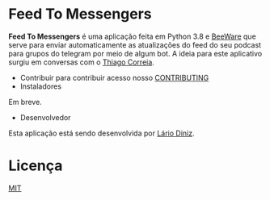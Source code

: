 Feed To Messengers
==========

**Feed To Messengers**  é uma aplicação feita em Python 3.8 e [BeeWare](https://beeware.org/) que serve para enviar automaticamente as atualizações do feed do seu podcast para grupos do telegram por meio de algum bot.
A ideia para este aplicativo surgiu em conversas com o [Thiago Correia](https://twitter.com/thiago_czz).

- Contribuir
  para contribuir acesso nosso [CONTRIBUTING](https://github.com/lariodiniz/feedToMessengers/blob/master/CONTRIBUTING.md)
- Instaladores

Em breve.


- Desenvolvedor

 Esta aplicação está sendo desenvolvida por [Lário Diniz](https://twitter.com/lariodiniz).


Licença
==========
[MIT](https://github.com/lariodiniz/feedToMessengers/blob/master/LICENSE.md)
